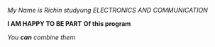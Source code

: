 *My Name is Richin*
_studyung ELECTRONICS AND COMMUNICATION_

**I AM HAPPY TO BE PART**
__Of this program__

_You **can** combine them_
